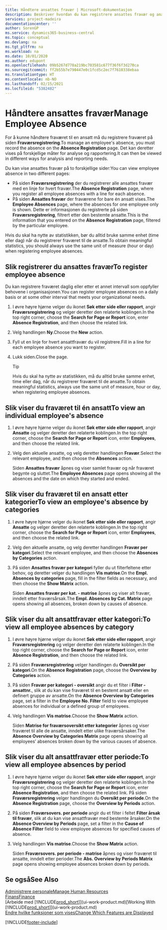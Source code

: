 ```yaml
---
title: Håndtere ansattes fravær | Microsoft-dokumentasjon
description: Beskriver hvordan du kan registrere ansattes fravær og analysere statistikk.
services: project-madeira
documentationcenter: ''
author: SorenGP
ms.service: dynamics365-business-central
ms.topic: conceptual
ms.devlang: na
ms.tgt_pltfrm: na
ms.workload: na
ms.date: 10/01/2020
ms.author: edupont
ms.openlocfilehash: 09b5267d778a219bc703581c677f36f6f3d278ca
ms.sourcegitcommit: ff2b55b7e790447e0c1fcd5c2ec7f7610338ebaa
ms.translationtype: HT
ms.contentlocale: nb-NO
ms.lasthandoff: 02/15/2021
ms.locfileid: "5382482"
---
```

# <a name="manage-employee-absence"></a><span data-ttu-id="43f83-103">Håndtere ansattes fravær</span><span class="sxs-lookup"><span data-stu-id="43f83-103">Manage Employee Absence</span></span>
<span data-ttu-id="43f83-104">For å kunne håndtere fraværet til en ansatt må du registrere fraværet på siden **Fraværsregistrering**.</span><span class="sxs-lookup"><span data-stu-id="43f83-104">To manage an employee's absence, you must record the absence on the **Absence Registration** page.</span></span> <span data-ttu-id="43f83-105">Det kan deretter vises på forskjellige måter for analyse og rapportering.</span><span class="sxs-lookup"><span data-stu-id="43f83-105">It can then be viewed in different ways for analysis and reporting needs.</span></span>

<span data-ttu-id="43f83-106">Du kan vise ansattes fravær på to forskjellige sider:</span><span class="sxs-lookup"><span data-stu-id="43f83-106">You can view employee absence in two different pages:</span></span>

* <span data-ttu-id="43f83-107">På siden **Fraværsregistrering** der du registrerer alle ansattes fravær med en linje for hvert fravær.</span><span class="sxs-lookup"><span data-stu-id="43f83-107">The **Absence Registration** page, where you register all employee absences with a line for each absence.</span></span>
* <span data-ttu-id="43f83-108">På siden **Ansattes fravær** der fraværene for bare én ansatt vises.</span><span class="sxs-lookup"><span data-stu-id="43f83-108">The **Employee Absences** page, where the absences for one employee only is shown.</span></span> <span data-ttu-id="43f83-109">Dette er informasjonen du registrerte på siden **Fraværsregistrering**, filtrert etter den bestemte ansatte.</span><span class="sxs-lookup"><span data-stu-id="43f83-109">This is the information that you entered on the **Absence Registration** page, filtered by the particular employee.</span></span>

<span data-ttu-id="43f83-110">Hvis du skal ha nytte av statistikken, bør du alltid bruke samme enhet (time eller dag) når du registrerer fraværet til de ansatte.</span><span class="sxs-lookup"><span data-stu-id="43f83-110">To obtain meaningful statistics, you should always use the same unit of measure (hour or day) when registering employee absences.</span></span>

## <a name="to-register-employee-absence"></a><span data-ttu-id="43f83-111">Slik registrerer du ansattes fravær</span><span class="sxs-lookup"><span data-stu-id="43f83-111">To register employee absence</span></span>
<span data-ttu-id="43f83-112">Du kan registrere fraværet daglig eller etter et annet intervall som oppfyller behovene i organisasjonen.</span><span class="sxs-lookup"><span data-stu-id="43f83-112">You can register employee absences on a daily basis or at some other interval that meets your organizational needs.</span></span>

1. <span data-ttu-id="43f83-113">I øvre høyre hjørne velger du ikonet **Søk etter side eller rapport**, angir **Fraværsregistrering** og velger deretter den relaterte koblingen.</span><span class="sxs-lookup"><span data-stu-id="43f83-113">In the top right corner, choose the **Search for Page or Report** icon, enter **Absence Registration**, and then choose the related link.</span></span>
2. <span data-ttu-id="43f83-114">Velg handlingen **Ny**.</span><span class="sxs-lookup"><span data-stu-id="43f83-114">Choose the **New** action.</span></span>
3. <span data-ttu-id="43f83-115">Fyll ut en linje for hvert ansattfravær du vil registrere.</span><span class="sxs-lookup"><span data-stu-id="43f83-115">Fill in a line for each employee absence you want to register.</span></span>
4. <span data-ttu-id="43f83-116">Lukk siden.</span><span class="sxs-lookup"><span data-stu-id="43f83-116">Close the page.</span></span>

    > [!Tip]
    > <span data-ttu-id="43f83-117">Hvis du skal ha nytte av statistikken, må du alltid bruke samme enhet, time eller dag, når du registrerer fraværet til de ansatte.</span><span class="sxs-lookup"><span data-stu-id="43f83-117">To obtain meaningful statistics, always use the same unit of measure, hour or day, when registering employee absences.</span></span>

## <a name="to-view-an-individual-employees-absence"></a><span data-ttu-id="43f83-118">Slik viser du fraværet til én ansatt</span><span class="sxs-lookup"><span data-stu-id="43f83-118">To view an individual employee's absence</span></span>
1. <span data-ttu-id="43f83-119">I øvre høyre hjørne velger du ikonet **Søk etter side eller rapport**, angir **Ansatte** og velger deretter den relaterte koblingen.</span><span class="sxs-lookup"><span data-stu-id="43f83-119">In the top right corner, choose the **Search for Page or Report** icon, enter **Employees**, and then choose the related link.</span></span>
2. <span data-ttu-id="43f83-120">Velg den aktuelle ansatte, og velg deretter handlingen **Fravær**.</span><span class="sxs-lookup"><span data-stu-id="43f83-120">Select the relevant employee, and then choose the **Absences** action.</span></span>

    <span data-ttu-id="43f83-121">Siden **Ansattes fravær** åpnes og viser samlet fravær og når fraværet begynte og sluttet.</span><span class="sxs-lookup"><span data-stu-id="43f83-121">The **Employee Absences** page opens showing all the absences and the date on which they started and ended.</span></span>

## <a name="to-view-an-employees-absence-by-categories"></a><span data-ttu-id="43f83-122">Slik viser du fraværet til en ansatt etter kategorier</span><span class="sxs-lookup"><span data-stu-id="43f83-122">To view an employee's absence by categories</span></span>
1. <span data-ttu-id="43f83-123">I øvre høyre hjørne velger du ikonet **Søk etter side eller rapport**, angir **Ansatte** og velger deretter den relaterte koblingen.</span><span class="sxs-lookup"><span data-stu-id="43f83-123">In the top right corner, choose the **Search for Page or Report** icon, enter **Employees**, and then choose the related link.</span></span>
2. <span data-ttu-id="43f83-124">Velg den aktuelle ansatte, og velg deretter handlingen **Fravær per kategori**.</span><span class="sxs-lookup"><span data-stu-id="43f83-124">Select the relevant employee, and then choose the **Absences by Categories** action.</span></span>
3. <span data-ttu-id="43f83-125">På siden **Ansattes fravær per kategori** fyller du ut filterfeltene etter behov, og deretter velger du handlingen **Vis matrise**.</span><span class="sxs-lookup"><span data-stu-id="43f83-125">On the **Empl. Absences by categories** page, fill in the filter fields as necessary, and then choose the **Show Matrix** action.</span></span>

    <span data-ttu-id="43f83-126">Siden **Ansattes fravær per kat. - matrise** åpnes og viser alt fravær, inndelt etter fraværsårsak.</span><span class="sxs-lookup"><span data-stu-id="43f83-126">The **Empl. Absences by Cat. Matrix** page opens showing all absences, broken down by causes of absence.</span></span>

## <a name="to-view-all-employee-absences-by-category"></a><span data-ttu-id="43f83-127">Slik viser du alt ansattfravær etter kategori:</span><span class="sxs-lookup"><span data-stu-id="43f83-127">To view all employee absences by category</span></span>
1. <span data-ttu-id="43f83-128">I øvre høyre hjørne velger du ikonet **Søk etter side eller rapport**, angir **Fraværsregistrering** og velger deretter den relaterte koblingen.</span><span class="sxs-lookup"><span data-stu-id="43f83-128">In the top right corner, choose the **Search for Page or Report** icon, enter **Absence Registration**, and then choose the related link.</span></span>
2. <span data-ttu-id="43f83-129">På siden **Fraværsregistrering** velger handlingen du **Oversikt per kategori**.</span><span class="sxs-lookup"><span data-stu-id="43f83-129">On the **Absence Registration** page, choose the **Overview by Categories** action.</span></span>
3. <span data-ttu-id="43f83-130">På siden **Fravær per kategori - oversikt** angir du et filter i **Filter - ansattnr.**, slik at du kan vise fraværet til en bestemt ansatt eller en definert gruppe av ansatte.</span><span class="sxs-lookup"><span data-stu-id="43f83-130">On the **Absence Overview by Categories** page, set a filter in the **Employee No. Filter** field to view employee absences for individual or a defined group of employees.</span></span>
4. <span data-ttu-id="43f83-131">Velg handlingen **Vis matrise**.</span><span class="sxs-lookup"><span data-stu-id="43f83-131">Choose the **Show Matrix** action.</span></span>

    <span data-ttu-id="43f83-132">Siden **Matrise for fraværsoversikt etter kategorier** åpnes og viser fraværet til alle de ansatte, inndelt etter ulike fraværsårsaker.</span><span class="sxs-lookup"><span data-stu-id="43f83-132">The **Absence Overview by Categories Matrix** page opens showing all employees’ absences broken down by the various causes of absence.</span></span>

## <a name="to-view-all-employee-absences-by-period"></a><span data-ttu-id="43f83-133">Slik viser du alt ansattfravær etter periode:</span><span class="sxs-lookup"><span data-stu-id="43f83-133">To view all employee absences by period</span></span>
1. <span data-ttu-id="43f83-134">I øvre høyre hjørne velger du ikonet **Søk etter side eller rapport**, angir **Fraværsregistrering** og velger deretter den relaterte koblingen.</span><span class="sxs-lookup"><span data-stu-id="43f83-134">In the top right corner, choose the **Search for Page or Report** icon, enter **Absence Registration**, and then choose the related link.</span></span>
   <span data-ttu-id="43f83-135">På siden **Fraværsregistrering** velger handlingen du **Oversikt per periode**.</span><span class="sxs-lookup"><span data-stu-id="43f83-135">On the **Absence Registration** page, choose the **Overview by Periods** action.</span></span>
2. <span data-ttu-id="43f83-136">På siden **Fraværsovers. per periode** angir du et filter i feltet **Filter årsak til fravær**, slik at du kan vise ansattfravær med bestemte årsaker.</span><span class="sxs-lookup"><span data-stu-id="43f83-136">On the **Absence Overview by Periods** page, set a filter in the **Cause of Absence Filter** field to view employee absences for specified causes of absence.</span></span>
3. <span data-ttu-id="43f83-137">Velg handlingen **Vis matrise**.</span><span class="sxs-lookup"><span data-stu-id="43f83-137">Choose the **Show Matrix** action.</span></span>

    <span data-ttu-id="43f83-138">Siden **Fraværsovers. per periode - matrise** åpnes og viser fraværet til ansatte, inndelt etter perioder.</span><span class="sxs-lookup"><span data-stu-id="43f83-138">The **Abs. Overview by Periods Matrix** page opens showing employee absences broken down by periods.</span></span>

## <a name="see-also"></a><span data-ttu-id="43f83-139">Se også</span><span class="sxs-lookup"><span data-stu-id="43f83-139">See Also</span></span>
[<span data-ttu-id="43f83-140">Administrere personale</span><span class="sxs-lookup"><span data-stu-id="43f83-140">Manage Human Resources</span></span>](hr-manage-human-resources.md)  
[<span data-ttu-id="43f83-141">Finans</span><span class="sxs-lookup"><span data-stu-id="43f83-141">Finance</span></span>](finance.md)  
<span data-ttu-id="43f83-142">[Arbeide med [!INCLUDE[prod_short](includes/prod_short.md)]](ui-work-product.md)</span><span class="sxs-lookup"><span data-stu-id="43f83-142">[Working With [!INCLUDE[prod_short](includes/prod_short.md)]](ui-work-product.md)</span></span>  
[<span data-ttu-id="43f83-143">Endre hvilke funksjoner som vises</span><span class="sxs-lookup"><span data-stu-id="43f83-143">Change Which Features are Displayed</span></span>](ui-experiences.md)


[!INCLUDE[footer-include](includes/footer-banner.md)]